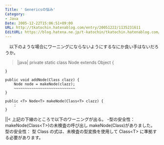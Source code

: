 ```yaml
---
Title: ' Genericsの悩み'
Category:
- Java
Date: 2005-12-22T15:06:51+09:00
URL: http://tkatochin.hatenablog.com/entry/20051222/1135231611
EditURL: https://blog.hatena.ne.jp/t-katochin/tkatochin.hatenablog.com/atom/entry/6653586347154756158
---
```


　以下のような場合にワーニングにならないようにするなにか良い手はないだろうか。

>|java|
    private static class Node<T> extends Object {
        
    }

    public void addNode(Class clazz) {
        Node node = makeNode(clazz);
        ~~~~~~~~~~~~~~~~~~~~~~~~~~~~
    }

    public <T> Node<T> makeNode(Class<T> clazz) {
        :
    }
||<
上記の下線のところで以下のワーニングが出る。
-型の安全性： makeNode(Class&lt;T&gt;)の未検査の呼び出し makeNode(Class)がありました。&#0013;&#0013;型の安全性： 型 Class の式は、未検査の型変換を使用して Class&lt;T&gt; に準拠する必要があります。
